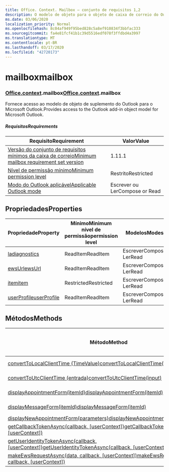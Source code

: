 ```yaml
---
title: Office. Context. Mailbox – conjunto de requisitos 1,2
description: O modelo de objeto para o objeto de caixa de correio do Outlook na API de suplementos do Outlook (versão da API de caixa de correio 1,2).
ms.date: 03/06/2020
localization_priority: Normal
ms.openlocfilehash: 8c04af949f95bed828c5a8ef910834f3bbfac333
ms.sourcegitcommit: fa4e81fcf41b1c39d5516edf078f3ffdbd4a3997
ms.translationtype: MT
ms.contentlocale: pt-BR
ms.lasthandoff: 03/17/2020
ms.locfileid: "42720173"
---
```

# <a name="mailbox"></a><span data-ttu-id="b3b08-103">mailbox</span><span class="sxs-lookup"><span data-stu-id="b3b08-103">mailbox</span></span>

### <a name="officecontextmailbox"></a><span data-ttu-id="b3b08-104">[Office](office.md)[.context](office.context.md).mailbox</span><span class="sxs-lookup"><span data-stu-id="b3b08-104">[Office](office.md)[.context](office.context.md).mailbox</span></span>

<span data-ttu-id="b3b08-105">Fornece acesso ao modelo de objeto de suplemento do Outlook para o Microsoft Outlook.</span><span class="sxs-lookup"><span data-stu-id="b3b08-105">Provides access to the Outlook add-in object model for Microsoft Outlook.</span></span>

##### <a name="requirements"></a><span data-ttu-id="b3b08-106">Requisitos</span><span class="sxs-lookup"><span data-stu-id="b3b08-106">Requirements</span></span>

|<span data-ttu-id="b3b08-107">Requisito</span><span class="sxs-lookup"><span data-stu-id="b3b08-107">Requirement</span></span>| <span data-ttu-id="b3b08-108">Valor</span><span class="sxs-lookup"><span data-stu-id="b3b08-108">Value</span></span>|
|---|---|
|[<span data-ttu-id="b3b08-109">Versão do conjunto de requisitos mínimos da caixa de correio</span><span class="sxs-lookup"><span data-stu-id="b3b08-109">Minimum mailbox requirement set version</span></span>](../../requirement-sets/outlook-api-requirement-sets.md)| <span data-ttu-id="b3b08-110">1.1</span><span class="sxs-lookup"><span data-stu-id="b3b08-110">1.1</span></span>|
|[<span data-ttu-id="b3b08-111">Nível de permissão mínimo</span><span class="sxs-lookup"><span data-stu-id="b3b08-111">Minimum permission level</span></span>](../../../outlook/understanding-outlook-add-in-permissions.md)| <span data-ttu-id="b3b08-112">Restrito</span><span class="sxs-lookup"><span data-stu-id="b3b08-112">Restricted</span></span>|
|[<span data-ttu-id="b3b08-113">Modo do Outlook aplicável</span><span class="sxs-lookup"><span data-stu-id="b3b08-113">Applicable Outlook mode</span></span>](../../../outlook/outlook-add-ins-overview.md#extension-points)| <span data-ttu-id="b3b08-114">Escrever ou Ler</span><span class="sxs-lookup"><span data-stu-id="b3b08-114">Compose or Read</span></span>|

## <a name="properties"></a><span data-ttu-id="b3b08-115">Propriedades</span><span class="sxs-lookup"><span data-stu-id="b3b08-115">Properties</span></span>

| <span data-ttu-id="b3b08-116">Propriedade</span><span class="sxs-lookup"><span data-stu-id="b3b08-116">Property</span></span> | <span data-ttu-id="b3b08-117">Mínimo</span><span class="sxs-lookup"><span data-stu-id="b3b08-117">Minimum</span></span><br><span data-ttu-id="b3b08-118">nível de permissão</span><span class="sxs-lookup"><span data-stu-id="b3b08-118">permission level</span></span> | <span data-ttu-id="b3b08-119">Modelos</span><span class="sxs-lookup"><span data-stu-id="b3b08-119">Modes</span></span> | <span data-ttu-id="b3b08-120">Tipo de retorno</span><span class="sxs-lookup"><span data-stu-id="b3b08-120">Return type</span></span> | <span data-ttu-id="b3b08-121">Mínimo</span><span class="sxs-lookup"><span data-stu-id="b3b08-121">Minimum</span></span><br><span data-ttu-id="b3b08-122">conjunto de requisitos</span><span class="sxs-lookup"><span data-stu-id="b3b08-122">requirement set</span></span> |
|---|---|---|---|:---:|
| [<span data-ttu-id="b3b08-123">la</span><span class="sxs-lookup"><span data-stu-id="b3b08-123">diagnostics</span></span>](/javascript/api/outlook/office.mailbox?view=outlook-js-1.2#diagnostics) | <span data-ttu-id="b3b08-124">ReadItem</span><span class="sxs-lookup"><span data-stu-id="b3b08-124">ReadItem</span></span> | <span data-ttu-id="b3b08-125">Escrever</span><span class="sxs-lookup"><span data-stu-id="b3b08-125">Compose</span></span><br><span data-ttu-id="b3b08-126">Ler</span><span class="sxs-lookup"><span data-stu-id="b3b08-126">Read</span></span> | [<span data-ttu-id="b3b08-127">La</span><span class="sxs-lookup"><span data-stu-id="b3b08-127">Diagnostics</span></span>](/javascript/api/outlook/office.diagnostics?view=outlook-js-1.2) | [<span data-ttu-id="b3b08-128">1.1</span><span class="sxs-lookup"><span data-stu-id="b3b08-128">1.1</span></span>](../requirement-set-1.1/outlook-requirement-set-1.1.md) |
| [<span data-ttu-id="b3b08-129">ewsUrl</span><span class="sxs-lookup"><span data-stu-id="b3b08-129">ewsUrl</span></span>](/javascript/api/outlook/office.mailbox?view=outlook-js-1.2#ewsurl) | <span data-ttu-id="b3b08-130">ReadItem</span><span class="sxs-lookup"><span data-stu-id="b3b08-130">ReadItem</span></span> | <span data-ttu-id="b3b08-131">Escrever</span><span class="sxs-lookup"><span data-stu-id="b3b08-131">Compose</span></span><br><span data-ttu-id="b3b08-132">Ler</span><span class="sxs-lookup"><span data-stu-id="b3b08-132">Read</span></span> | <span data-ttu-id="b3b08-133">String</span><span class="sxs-lookup"><span data-stu-id="b3b08-133">String</span></span> | [<span data-ttu-id="b3b08-134">1.1</span><span class="sxs-lookup"><span data-stu-id="b3b08-134">1.1</span></span>](../requirement-set-1.1/outlook-requirement-set-1.1.md) |
| [<span data-ttu-id="b3b08-135">item</span><span class="sxs-lookup"><span data-stu-id="b3b08-135">item</span></span>](office.context.mailbox.item.md) | <span data-ttu-id="b3b08-136">Restricted</span><span class="sxs-lookup"><span data-stu-id="b3b08-136">Restricted</span></span> | <span data-ttu-id="b3b08-137">Escrever</span><span class="sxs-lookup"><span data-stu-id="b3b08-137">Compose</span></span><br><span data-ttu-id="b3b08-138">Ler</span><span class="sxs-lookup"><span data-stu-id="b3b08-138">Read</span></span> | [<span data-ttu-id="b3b08-139">Item</span><span class="sxs-lookup"><span data-stu-id="b3b08-139">Item</span></span>](/javascript/api/outlook/office.item?view=outlook-js-1.2) | [<span data-ttu-id="b3b08-140">1.1</span><span class="sxs-lookup"><span data-stu-id="b3b08-140">1.1</span></span>](../requirement-set-1.1/outlook-requirement-set-1.1.md) |
| [<span data-ttu-id="b3b08-141">userProfile</span><span class="sxs-lookup"><span data-stu-id="b3b08-141">userProfile</span></span>](/javascript/api/outlook/office.mailbox?view=outlook-js-1.2#userprofile) | <span data-ttu-id="b3b08-142">ReadItem</span><span class="sxs-lookup"><span data-stu-id="b3b08-142">ReadItem</span></span> | <span data-ttu-id="b3b08-143">Escrever</span><span class="sxs-lookup"><span data-stu-id="b3b08-143">Compose</span></span><br><span data-ttu-id="b3b08-144">Ler</span><span class="sxs-lookup"><span data-stu-id="b3b08-144">Read</span></span> | [<span data-ttu-id="b3b08-145">UserProfile</span><span class="sxs-lookup"><span data-stu-id="b3b08-145">UserProfile</span></span>](/javascript/api/outlook/office.userprofile?view=outlook-js-1.2) | [<span data-ttu-id="b3b08-146">1.1</span><span class="sxs-lookup"><span data-stu-id="b3b08-146">1.1</span></span>](../requirement-set-1.1/outlook-requirement-set-1.1.md) |

## <a name="methods"></a><span data-ttu-id="b3b08-147">Métodos</span><span class="sxs-lookup"><span data-stu-id="b3b08-147">Methods</span></span>

| <span data-ttu-id="b3b08-148">Método</span><span class="sxs-lookup"><span data-stu-id="b3b08-148">Method</span></span> | <span data-ttu-id="b3b08-149">Mínimo</span><span class="sxs-lookup"><span data-stu-id="b3b08-149">Minimum</span></span><br><span data-ttu-id="b3b08-150">nível de permissão</span><span class="sxs-lookup"><span data-stu-id="b3b08-150">permission level</span></span> | <span data-ttu-id="b3b08-151">Modelos</span><span class="sxs-lookup"><span data-stu-id="b3b08-151">Modes</span></span> | <span data-ttu-id="b3b08-152">Mínimo</span><span class="sxs-lookup"><span data-stu-id="b3b08-152">Minimum</span></span><br><span data-ttu-id="b3b08-153">conjunto de requisitos</span><span class="sxs-lookup"><span data-stu-id="b3b08-153">requirement set</span></span> |
|---|---|---|:---:|
| [<span data-ttu-id="b3b08-154">convertToLocalClientTime (TimeValue)</span><span class="sxs-lookup"><span data-stu-id="b3b08-154">convertToLocalClientTime(timeValue)</span></span>](/javascript/api/outlook/office.mailbox?view=outlook-js-1.2#converttolocalclienttime-timevalue-) | <span data-ttu-id="b3b08-155">ReadItem</span><span class="sxs-lookup"><span data-stu-id="b3b08-155">ReadItem</span></span> | <span data-ttu-id="b3b08-156">Escrever</span><span class="sxs-lookup"><span data-stu-id="b3b08-156">Compose</span></span><br><span data-ttu-id="b3b08-157">Ler</span><span class="sxs-lookup"><span data-stu-id="b3b08-157">Read</span></span> | [<span data-ttu-id="b3b08-158">1.1</span><span class="sxs-lookup"><span data-stu-id="b3b08-158">1.1</span></span>](../requirement-set-1.1/outlook-requirement-set-1.1.md) |
| [<span data-ttu-id="b3b08-159">convertToUtcClientTime (entrada)</span><span class="sxs-lookup"><span data-stu-id="b3b08-159">convertToUtcClientTime(input)</span></span>](/javascript/api/outlook/office.mailbox?view=outlook-js-1.2#converttoutcclienttime-input-) | <span data-ttu-id="b3b08-160">ReadItem</span><span class="sxs-lookup"><span data-stu-id="b3b08-160">ReadItem</span></span> | <span data-ttu-id="b3b08-161">Escrever</span><span class="sxs-lookup"><span data-stu-id="b3b08-161">Compose</span></span><br><span data-ttu-id="b3b08-162">Ler</span><span class="sxs-lookup"><span data-stu-id="b3b08-162">Read</span></span> | [<span data-ttu-id="b3b08-163">1.1</span><span class="sxs-lookup"><span data-stu-id="b3b08-163">1.1</span></span>](../requirement-set-1.1/outlook-requirement-set-1.1.md) |
| [<span data-ttu-id="b3b08-164">displayAppointmentForm(itemId)</span><span class="sxs-lookup"><span data-stu-id="b3b08-164">displayAppointmentForm(itemId)</span></span>](/javascript/api/outlook/office.mailbox?view=outlook-js-1.2#displayappointmentform-itemid-) | <span data-ttu-id="b3b08-165">ReadItem</span><span class="sxs-lookup"><span data-stu-id="b3b08-165">ReadItem</span></span> | <span data-ttu-id="b3b08-166">Escrever</span><span class="sxs-lookup"><span data-stu-id="b3b08-166">Compose</span></span><br><span data-ttu-id="b3b08-167">Ler</span><span class="sxs-lookup"><span data-stu-id="b3b08-167">Read</span></span> | [<span data-ttu-id="b3b08-168">1.1</span><span class="sxs-lookup"><span data-stu-id="b3b08-168">1.1</span></span>](../requirement-set-1.1/outlook-requirement-set-1.1.md) |
| [<span data-ttu-id="b3b08-169">displayMessageForm(itemId)</span><span class="sxs-lookup"><span data-stu-id="b3b08-169">displayMessageForm(itemId)</span></span>](/javascript/api/outlook/office.mailbox?view=outlook-js-1.2#displaymessageform-itemid-) | <span data-ttu-id="b3b08-170">ReadItem</span><span class="sxs-lookup"><span data-stu-id="b3b08-170">ReadItem</span></span> | <span data-ttu-id="b3b08-171">Escrever</span><span class="sxs-lookup"><span data-stu-id="b3b08-171">Compose</span></span><br><span data-ttu-id="b3b08-172">Ler</span><span class="sxs-lookup"><span data-stu-id="b3b08-172">Read</span></span> | [<span data-ttu-id="b3b08-173">1.1</span><span class="sxs-lookup"><span data-stu-id="b3b08-173">1.1</span></span>](../requirement-set-1.1/outlook-requirement-set-1.1.md) |
| [<span data-ttu-id="b3b08-174">displayNewAppointmentForm(parameters)</span><span class="sxs-lookup"><span data-stu-id="b3b08-174">displayNewAppointmentForm(parameters)</span></span>](/javascript/api/outlook/office.mailbox?view=outlook-js-1.2#displaynewappointmentform-parameters-) | <span data-ttu-id="b3b08-175">ReadItem</span><span class="sxs-lookup"><span data-stu-id="b3b08-175">ReadItem</span></span> | <span data-ttu-id="b3b08-176">Ler</span><span class="sxs-lookup"><span data-stu-id="b3b08-176">Read</span></span> | [<span data-ttu-id="b3b08-177">1.1</span><span class="sxs-lookup"><span data-stu-id="b3b08-177">1.1</span></span>](../requirement-set-1.1/outlook-requirement-set-1.1.md) |
| <span data-ttu-id="b3b08-178">[getCallbackTokenAsync(callback, [userContext])](/javascript/api/outlook/office.mailbox?view=outlook-js-1.2#getcallbacktokenasync-callback--usercontext-)</span><span class="sxs-lookup"><span data-stu-id="b3b08-178">[getCallbackTokenAsync(callback, [userContext])](/javascript/api/outlook/office.mailbox?view=outlook-js-1.2#getcallbacktokenasync-callback--usercontext-)</span></span> | <span data-ttu-id="b3b08-179">ReadItem</span><span class="sxs-lookup"><span data-stu-id="b3b08-179">ReadItem</span></span> | <span data-ttu-id="b3b08-180">Escrever</span><span class="sxs-lookup"><span data-stu-id="b3b08-180">Compose</span></span><br><span data-ttu-id="b3b08-181">Ler</span><span class="sxs-lookup"><span data-stu-id="b3b08-181">Read</span></span> | [<span data-ttu-id="b3b08-182">1.3</span><span class="sxs-lookup"><span data-stu-id="b3b08-182">1.3</span></span>](../requirement-set-1.3/outlook-requirement-set-1.3.md)<br>[<span data-ttu-id="b3b08-183">1.1</span><span class="sxs-lookup"><span data-stu-id="b3b08-183">1.1</span></span>](../requirement-set-1.1/outlook-requirement-set-1.1.md) |
| <span data-ttu-id="b3b08-184">[getUserIdentityTokenAsync(callback, [userContext])](/javascript/api/outlook/office.mailbox?view=outlook-js-1.2#getuseridentitytokenasync-callback--usercontext-)</span><span class="sxs-lookup"><span data-stu-id="b3b08-184">[getUserIdentityTokenAsync(callback, [userContext])](/javascript/api/outlook/office.mailbox?view=outlook-js-1.2#getuseridentitytokenasync-callback--usercontext-)</span></span> | <span data-ttu-id="b3b08-185">ReadItem</span><span class="sxs-lookup"><span data-stu-id="b3b08-185">ReadItem</span></span> | <span data-ttu-id="b3b08-186">Escrever</span><span class="sxs-lookup"><span data-stu-id="b3b08-186">Compose</span></span><br><span data-ttu-id="b3b08-187">Ler</span><span class="sxs-lookup"><span data-stu-id="b3b08-187">Read</span></span> | [<span data-ttu-id="b3b08-188">1.1</span><span class="sxs-lookup"><span data-stu-id="b3b08-188">1.1</span></span>](../requirement-set-1.1/outlook-requirement-set-1.1.md) |
| <span data-ttu-id="b3b08-189">[makeEwsRequestAsync(data, callback, [userContext])](/javascript/api/outlook/office.mailbox?view=outlook-js-1.2#makeewsrequestasync-data--callback--usercontext-)</span><span class="sxs-lookup"><span data-stu-id="b3b08-189">[makeEwsRequestAsync(data, callback, [userContext])](/javascript/api/outlook/office.mailbox?view=outlook-js-1.2#makeewsrequestasync-data--callback--usercontext-)</span></span> | <span data-ttu-id="b3b08-190">ReadWriteMailbox</span><span class="sxs-lookup"><span data-stu-id="b3b08-190">ReadWriteMailbox</span></span> | <span data-ttu-id="b3b08-191">Escrever</span><span class="sxs-lookup"><span data-stu-id="b3b08-191">Compose</span></span><br><span data-ttu-id="b3b08-192">Ler</span><span class="sxs-lookup"><span data-stu-id="b3b08-192">Read</span></span> | [<span data-ttu-id="b3b08-193">1.1</span><span class="sxs-lookup"><span data-stu-id="b3b08-193">1.1</span></span>](../requirement-set-1.1/outlook-requirement-set-1.1.md) |
